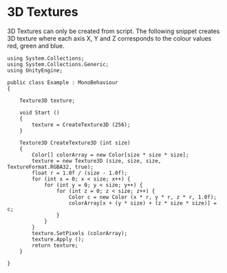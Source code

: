 3D Textures
===========

3D Textures can only be created from script. The following snippet creates 3D texture where each axis X, Y and Z corresponds to the colour values red, green and blue.


````
using System.Collections;
using System.Collections.Generic;
using UnityEngine;

public class Example : MonoBehaviour
{

	Texture3D texture;

	void Start ()
	{
		texture = CreateTexture3D (256);
	}

	Texture3D CreateTexture3D (int size)
	{
		Color[] colorArray = new Color[size * size * size];
		texture = new Texture3D (size, size, size, TextureFormat.RGBA32, true);
		float r = 1.0f / (size - 1.0f);
		for (int x = 0; x < size; x++) {
			for (int y = 0; y < size; y++) {
				for (int z = 0; z < size; z++) {
					Color c = new Color (x * r, y * r, z * r, 1.0f);
					colorArray[x + (y * size) + (z * size * size)] = c;
				}
			}
		}
		texture.SetPixels (colorArray);
		texture.Apply ();
		return texture;
	}
		
}


````
